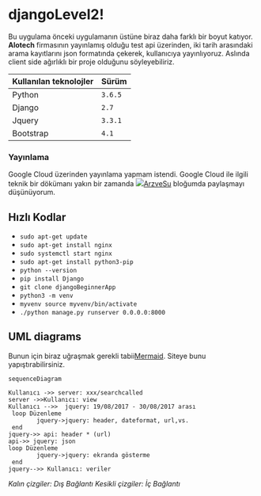 # djangoLevel2!
Bu uygulama önceki uygulamanın üstüne biraz daha farklı bir boyut katıyor.
**Alotech** firmasının yayınlamış olduğu test api üzerinden, iki tarih arasındaki arama kayıtlarını json formatında çekerek, kullanıcıya yayınlıyoruz. Aslında client side ağırlıklı bir proje olduğunu söyleyebiliriz.
                    

                    
Kullanılan teknolojler  | Sürüm
------------- | -------------
Python  | `3.6.5`
Django  | `2.7`
Jquery  | `3.3.1` 
Bootstrap  | `4.1`        

### Yayınlama 
Google Cloud üzerinden yayınlama yapmam istendi. Google Cloud ile ilgili teknik bir dökümanı yakın bir zamanda 
[![](http://arzvesu.blogspot.com/favicon.ico)ArzveSu](https://arzvesu.blogspot.com) bloğumda paylaşmayı düşünüyorum.
 


## Hızlı Kodlar
- `sudo apt-get update` 
- `sudo apt-get install nginx` 
- `sudo systemctl start nginx` 
- `sudo apt-get install python3-pip` 
- `python --version` 
- `pip install Django` 
- `git clone djangoBeginnerApp`   
- `python3 -m venv`
- `myvenv source myvenv/bin/activate`
- `./python manage.py runserver 0.0.0.0:8000`



## UML diagrams

Bunun için biraz uğraşmak gerekli tabii[Mermaid](https://mermaidjs.github.io/). Siteye bunu yapıştırabilirsiniz.

```mermaid
sequenceDiagram

Kullanıcı ->> server: xxx/searchcalled
server ->>Kullanıcı: view
Kullanıcı -->>  jquery: 19/08/2017 - 30/08/2017 arası
 loop Düzenleme
        jquery->jquery: header, dateformat, url,vs.
 end
jquery->> api: header * (url)
api->> jquery: json
loop Düzenleme
        jquery->jquery: ekranda gösterme
 end
jquery-->> Kullanıcı: veriler
```
_Kalın çizgiler: Dış Bağlantı_
_Kesikli çizgiler: İç Bağlantı_

